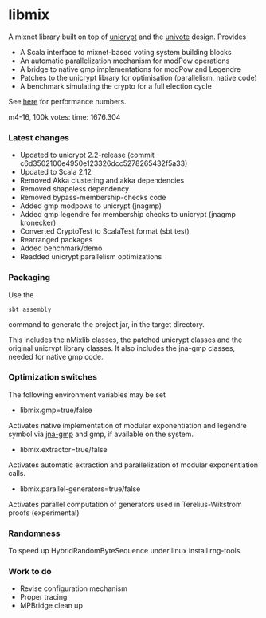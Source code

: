 # libmix

A mixnet library built on top of [unicrypt](https://github.com/bfh-evg/univote2) and the [univote](https://github.com/bfh-evg/univote2) design. Provides

* A Scala interface to mixnet-based voting system building blocks
* An automatic parallelization mechanism for modPow operations
* A bridge to native gmp implementations for modPow and Legendre
* Patches to the unicrypt library for optimisation (parallelism, native code)
* A benchmark simulating the crypto for a full election cycle

See [here](https://nvotes.com/parallelizing-a-mixnet-prototype/) for performance numbers.

m4-16, 100k votes: time: 1676.304

### Latest changes

* Updated to unicrypt 2.2-release (commit c6d3502100e4950e123326dcc5278265432f5a33)
* Updated to Scala 2.12
* Removed Akka clustering and akka dependencies
* Removed shapeless dependency
* Removed bypass-membership-checks code
* Added gmp modpows to unicrypt (jnagmp)
* Added gmp legendre for membership checks to unicrypt (jnagmp kronecker)
* Converted CryptoTest to ScalaTest format (sbt test)
* Rearranged packages
* Added benchmark/demo
* Readded unicrypt parallelism optimizations

### Packaging

Use the

```sbt assembly```

command to generate the project jar, in the target directory.

This includes the nMixlib classes, the patched unicrypt classes and the original unicrypt
library classes. It also includes the jna-gmp classes, needed for native gmp code.

### Optimization switches

The following environment variables may be set

* libmix.gmp=true/false

Activates native implementation of modular exponentiation and legendre symbol via
[jna-gmp](https://github.com/square/jna-gmp) and gmp, if available on the system.

* libmix.extractor=true/false

Activates automatic extraction and parallelization of modular exponentiation calls.

* libmix.parallel-generators=true/false

Activates parallel computation of generators used in Terelius-Wikstrom proofs (experimental)

### Randomness

To speed up HybridRandomByteSequence under linux install rng-tools.

### Work to do

* Revise configuration mechanism
* Proper tracing
* MPBridge clean up